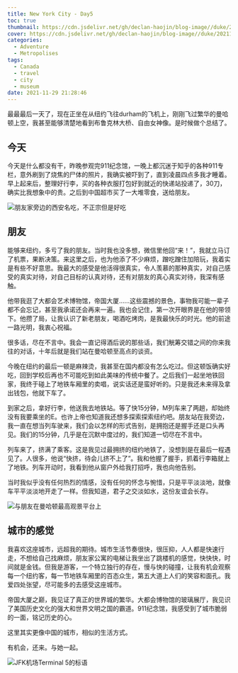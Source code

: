 ```yaml
---
title: New York City - Day5
toc: true
thumbnail: https://cdn.jsdelivr.net/gh/declan-haojin/blog-image//duke/20211130000026.png
cover: https://cdn.jsdelivr.net/gh/declan-haojin/blog-image//duke/20211130000026.png
categories:
  - Adventure
  - Metropolises
tags:
  - Canada
  - travel
  - city
  - museum
date: 2021-11-29 21:28:46
---
```


最最最后一天了，现在正坐在从纽约飞往durham的飞机上，刚刚飞过繁华的曼哈顿上空，我甚至能够清楚地看到布鲁克林大桥、自由女神像。<!--more-->是时候做个总结了。



## 今天
今天是什么都没有干，昨晚参观完911纪念馆，一晚上都沉迷于知乎的各种911专栏，意外刷到了烧焦的尸体的照片，我确实被吓到了，直到凌晨四点多我才睡着。早上起来后，整理好行李，买的各种衣服打包好到就近的快递站投递了，30刀，确实比我想象中的贵。之后到中国超市买了一大堆零食，送给朋友。

![朋友家旁边的西安名吃，不正宗但是好吃](https://cdn.jsdelivr.net/gh/declan-haojin/blog-image//duke/20211130000151.png)

## 朋友
能够来纽约，多亏了我的朋友。当时我也没多想，微信里他回“来！”，我就立马订了机票，果断决策。来这里之后，也为他添了不少麻烦，蹭吃蹭住加陪玩，我着实是有些不好意思。我最大的感受是他活得很真实，令人羡慕的那种真实，对自己感受的真实对待，对自己目标的认真对待，还有对朋友的真心真实对待，我深有感触。

他带我逛了大都会艺术博物馆，帝国大厦……这些震撼的景色，事物我可能一辈子都不会忘记，甚至我承诺还会再来一遍。我也会记住，第一次开眼界是在他的带领下。他攒了局，让我认识了新老朋友，喝酒吃烤肉，是我最快乐的时光。他的前途一路光明，我衷心祝福。

很多话，尽在不言中。我会一直记得酒后说的那些话，我们觥筹交错之间的你来我往的对话，十年后就是我们站在曼哈顿至高点的谈资。

今晚在纽约的最后一顿是麻辣烫，我甚至在国内都没有怎么吃过。但这顿饭确实好吃，回到学校后再也不可能吃到如此美味的传统中餐了。之后我们一起坐地铁回家，我终于碰上了地铁车厢里的卖唱，说实话还是蛮好听的。只是我还未来得及拿出钱包，他就下车了。

到家之后，拿好行李，他送我去地铁站。等了快15分钟，M列车来了两趟，却始终没有我要乘坐的E。也许上帝也知道我还想多探索探索纽约吧。朋友站在我旁边，我一直在想当列车驶来，我们会以怎样的形式告别，是拥抱还是握手还是口头再见。我们的15分钟，几乎是在沉默中度过的，我们知道一切尽在不言中。

列车来了，挤满了乘客。这是我见过最拥挤的纽约地铁了，没想到是在最后一程遇见了。人很多，他说“快挤，待会儿挤不上了”。我和他握了握手，抓着行李箱就上了地铁。列车开动时，我看到他从窗户外给我打招呼，我也向他告别。

当时我似乎没有任何热烈的情感，没有任何的怀念与惋惜，只是平平淡淡地，就像车平平淡淡地开走了一样。但我知道，君子之交淡如水，这份友谊会长存。

![与朋友在曼哈顿最高观景平台上](https://cdn.jsdelivr.net/gh/declan-haojin/blog-image//duke/20211130000358.png)




## 城市的感觉

我喜欢这座城市，远超我的期待。城市生活节奏很快，很压抑，人人都是快速行走，不想给自己找麻烦，朋友家公寓的电梯让我坐出了跳楼机的感觉，快快快，时间就是金钱。但我是游客，一个特立独行的存在，慢与快的碰撞，让我有机会观察每一个纽约客，每一节地铁车厢里的百态众生，第五大道上人们的笑容和面孔。我爱四处张望，尽可能多的去感受这座城市。

帝国大厦之巅，我见证了真正的世界城的繁华。大都会博物馆的玻璃展厅，我见识了美国历史文化的强大和世界文明之国的霸道。911纪念馆，我感受到了城市脆弱的一面，铭记历史的心。

这里其实更像中国的城市，相似的生活方式。

有机会，还来。与她一起。

![JFK机场Terminal 5的标语](https://cdn.jsdelivr.net/gh/declan-haojin/blog-image//duke/20211130000240.png)
